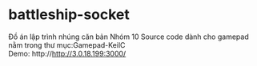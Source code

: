 # battleship-socket
Đồ án lập trình nhúng căn bản
Nhóm 10
Source code dành cho gamepad nằm trong thư mục:Gamepad-KeilC	
Demo: http://http://3.0.18.199:3000/
